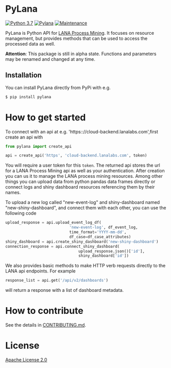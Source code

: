 # PyLana
[![Python 3.7](https://img.shields.io/badge/python-3.7-blue.svg
)](https://www.python.org/downloads/release/python-374/)
[![Pylana](https://img.shields.io/badge/pylana-v0.1.0-blue)](https://pypi.org/project/pylana/)
[![Maintenance](https://img.shields.io/badge/Maintained%3F-yes-green.svg)](https://github.com/lanalabs/pylana/graphs/commit-activity)

PyLana is Python API for [LANA Process Mining](https://www.lana-labs.com/en/). It focuses on resource management, but provides methods that can be used to access the processed data as well.

**Attention**: This package is still in alpha state. Functions and parameters may be renamed and changed at any time.

## Installation

You can install PyLana directly from PyPi with e.g. 

```bash
$ pip install pylana
```

# How to get started

To connect with an api at e.g. 'https:://cloud-backend.lanalabs.com',first create an api with

```python
from pylana import create_api

api = create_api('https', 'cloud-backend.lanalabs.com', token)
```

You will require a user token for this `token`. The returned api stores the url for a LANA Process Mining api as well as your authentication. After creation you can us it to manage the LANA process mining resources. Among other things you can upload data from python pandas data frames directly or connect logs and shiny dashboard resources referencing them by their names.

To upload a new log called "new-event-log" and shiny-dashboard named "new-shiny-dashboard", and connect them with each other, you can use the following code

```python
upload_response = api.upload_event_log_df(
                            'new-event-log', df_event_log,
                            time_format='YYYY-mm-dd',
                            df_case=df_case_attributes)
shiny_dashboard = api.create_shiny_dashboard('new-shiny-dashboard')
connection_response = api.connect_shiny_dashboard(
                                upload_response.json()['id'],
                                shiny_dashboard['id'])
```

We also provides basic methods to make HTTP verb requests directly to the LANA api endpoints. For example

```python
response_list = api.get('/api/v2/dashboards')
```

will return a response with a list of dashboard metadata.

# How to contribute

See the details in [CONTRIBUTING.md](CONTRIBUTING.md).

# License

[Apache License 2.0](http://www.apache.org/licenses/)

